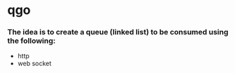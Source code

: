 # qgo

### The idea is to create a queue (linked list) to be consumed using the following:
* http
* web socket
